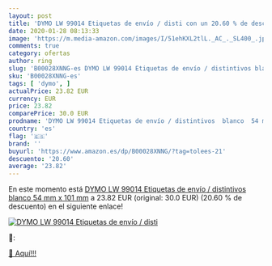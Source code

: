 ```yaml
---
layout: post
title: 'DYMO LW 99014 Etiquetas de envío / disti con un 20.60 % de descuento'
date: 2020-01-28 08:13:33
image: 'https://m.media-amazon.com/images/I/51ehKXL2tlL._AC_._SL400_.jpg'
comments: true
category: ofertas
author: ring
slug: 'B00028XNNG-es DYMO LW 99014 Etiquetas de envío / distintivos blanco 54...'
sku: 'B00028XNNG-es'
tags: [ 'dymo', ]
actualPrice: 23.82 EUR
currency: EUR
price: 23.82
comparePrice: 30.0 EUR
prodname: 'DYMO LW 99014 Etiquetas de envío / distintivos  blanco  54 mm x 101 mm'
country: 'es'
flag: '🇪🇸'
brand: ''
buyurl: 'https://www.amazon.es/dp/B00028XNNG/?tag=tolees-21'
descuento: '20.60'
average: '23.82'
---
```


En este momento está [DYMO LW 99014 Etiquetas de envío / distintivos  blanco  54 mm x 101 mm](https://www.amazon.es/dp/B00028XNNG/?tag=tolees-21) a 23.82 EUR (original: 30.0 EUR) (20.60 %  de descuento) en el siguiente enlace!

[![DYMO LW 99014 Etiquetas de envío / disti](https://m.media-amazon.com/images/I/51ehKXL2tlL._AC_._SL400_.jpg)](https://www.amazon.es/dp/B00028XNNG/?tag=tolees-21)

🔎:


[🛒 Aquí!!!](https://www.amazon.es/dp/B00028XNNG/?tag=tolees-21)
